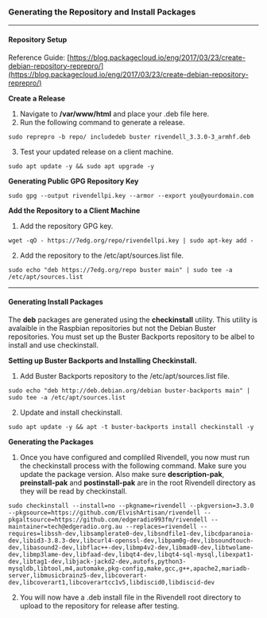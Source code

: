 ### Generating the Repository and Install Packages

---

#### Repository Setup

Reference Guide: [https://blog.packagecloud.io/eng/2017/03/23/create-debian-repository-reprepro/](https://blog.packagecloud.io/eng/2017/03/23/create-debian-repository-reprepro/)

**Create a Release**
1. Navigate to **/var/www/html** and place your .deb file here.
2.  Run the following command to generate a release.
``` 
sudo reprepro -b repo/ includedeb buster rivendell_3.3.0-3_armhf.deb 
```
3. Test your updated release on a client machine.
``` 
sudo apt update -y && sudo apt upgrade -y 
```

**Generating Public GPG Repository Key**
``` 
sudo gpg --output rivendellpi.key --armor --export you@yourdomain.com 
```

**Add the Repository to a Client Machine**
1. Add the repository GPG key.
```
wget -qO - https://7edg.org/repo/rivendellpi.key | sudo apt-key add - 
```
2. Add the repository to the /etc/apt/sources.list file.
``` 
sudo echo "deb https://7edg.org/repo buster main" | sudo tee -a /etc/apt/sources.list 
```

---

#### Generating Install Packages

The **deb** packages are generated using the **checkinstall** utility. This utility is avalaible in the Raspbian repositories but not the Debian Buster repositories. You must set up the Buster Backports repository to be albel to install and use checkinstall.

**Setting up Buster Backports and Installing Checkinstall.**
1. Add Buster Backports repository to the /etc/apt/sources.list file.
``` 
sudo echo "deb http://deb.debian.org/debian buster-backports main" | sudo tee -a /etc/apt/sources.list 
```
2. Update and install checkinstall.
``` 
sudo apt update -y && apt -t buster-backports install checkinstall -y 
```

**Generating the Packages**
1. Once you have configured and compliled Rivendell, you now must run the checkinstall process with the following command. Make sure you update the package version. Also make sure **description-pak**, **preinstall-pak** and **postinstall-pak** are in the root Rivendell directory as they will be read by checkinstall.
``` 
sudo checkinstall --install=no --pkgname=rivendell --pkgversion=3.3.0 --pkgsource=https://github.com/ElvishArtisan/rivendell --pkgaltsource=https://github.com/edgeradio993fm/rivendell --maintainer=tech@edgeradio.org.au --replaces=rivendell --requires=libssh-dev,libsamplerate0-dev,libsndfile1-dev,libcdparanoia-dev,libid3-3.8.3-dev,libcurl4-openssl-dev,libpam0g-dev,libsoundtouch-dev,libasound2-dev,libflac++-dev,libmp4v2-dev,libmad0-dev,libtwolame-dev,libmp3lame-dev,libfaad-dev,libqt4-dev,libqt4-sql-mysql,libexpat1-dev,libtag1-dev,libjack-jackd2-dev,autofs,python3-mysqldb,libtool,m4,automake,pkg-config,make,gcc,g++,apache2,mariadb-server,libmusicbrainz5-dev,libcoverart-dev,libcoverart1,libcoverartcc1v5,libdiscid0,libdiscid-dev 
```
2. You will now have a .deb install file in the Rivendell root directory to upload to the repository for release after testing.

